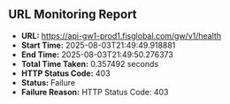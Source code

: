 ## URL Monitoring Report

- **URL:** https://api-gw1-prod1.fisglobal.com/gw/v1/health
- **Start Time:** 2025-08-03T21:49:49.918881
- **End Time:** 2025-08-03T21:49:50.276373
- **Total Time Taken:** 0.357492 seconds
- **HTTP Status Code:** 403
- **Status:** Failure
- **Failure Reason:** HTTP Status Code: 403
